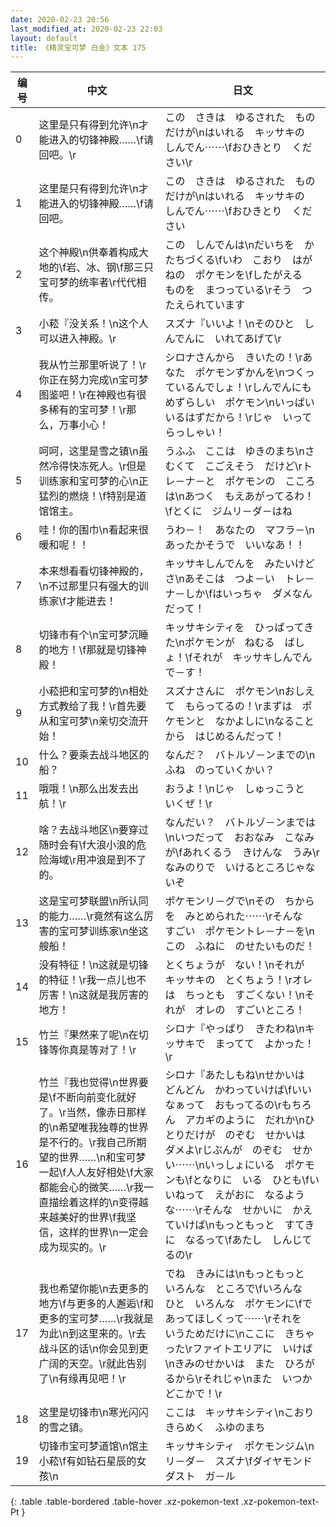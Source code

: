```yaml
---
date: 2020-02-23 20:56
last_modified_at: 2020-02-23 22:03
layout: default
title: 《精灵宝可梦 白金》文本 175
---
```

| 编号 | 中文 | 日文 |
| ---- | ---- | ---- |
| 0 | 这里是只有得到允许\n才能进入的切锋神殿……\f请回吧。\r | この　さきは　ゆるされた　ものだけが\nはいれる　キッサキの　しんでん⋯⋯\fおひきとり　ください\r |
| 1 | 这里是只有得到允许\n才能进入的切锋神殿……\f请回吧。 | この　さきは　ゆるされた　ものだけが\nはいれる　キッサキの　しんでん⋯⋯\fおひきとり　ください |
| 2 | 这个神殿\n供奉着构成大地的\f岩、冰、钢\f那三只宝可梦的统率者\r代代相传。 | この　しんでんは\nだいちを　かたちづくる\fいわ　こおり　はがねの　ポケモンを\fしたがえる　ものを　まつっている\rそう　つたえられています |
| 3 | 小菘『没关系！\n这个人可以进入神殿。\r | スズナ『いいよ！\nそのひと　しんでんに　いれてあげて\r |
| 4 | 我从竹兰那里听说了！\r你正在努力完成\n宝可梦图鉴吧！\r在神殿也有很多稀有的宝可梦！\r那么，万事小心！ | シロナさんから　きいたの！\rあなた　ポケモンずかんを\nつくっているんでしょ！\rしんでんにも　めずらしい　ポケモン\nいっぱい　いるはずだから！\rじゃ　いってらっしゃい！ |
| 5 | 呵呵，这里是雪之镇\n虽然冷得快冻死人。\r但是训练家和宝可梦的心\n正猛烈的燃烧！\f特别是道馆馆主。 | うふふ　ここは　ゆきのまち\nさむくて　こごえそう　だけど\rトレ－ナ－と　ポケモンの　こころは\nあつく　もえあがってるわ！\fとくに　ジムリ－ダ－はね |
| 6 | 哇！你的围巾\n看起来很暖和呢！！ | うわ－！　あなたの　マフラ－\nあったかそうで　いいなあ！！ |
| 7 | 本来想看看切锋神殿的，\n不过那里只有强大的训练家\f才能进去！ | キッサキしんでんを　みたいけどさ\nあそこは　つよ－い　トレ－ナ－しか\fはいっちゃ　ダメなんだって！ |
| 8 | 切锋市有个\n宝可梦沉睡的地方！\f那就是切锋神殿！ | キッサキシティを　ひっぱってきた\nポケモンが　ねむる　ばしょ！\fそれが　キッサキしんでん　で－す！ |
| 9 | 小菘把和宝可梦的\n相处方式教给了我！\r首先要从和宝可梦\n亲切交流开始！ | スズナさんに　ポケモン\nおしえて　もらってるの！\rまずは　ポケモンと　なかよしに\nなることから　はじめるんだって！ |
| 10 | 什么？要乘去战斗地区的船？ | なんだ？　バトルゾ－ンまでの\nふね　のっていくかい？ |
| 11 | 哦哦！\n那么出发去出航！\r | おうよ！\nじゃ　しゅっこうと　いくぜ！\r |
| 12 | 啥？去战斗地区\n要穿过随时会有\f大浪小浪的危险海域\r用冲浪是到不了的。 | なんだい？　バトルゾ－ンまでは\nいつだって　おおなみ　こなみが\fあれくるう　きけんな　うみ\rなみのりで　いけるところじゃないぞ |
| 13 | 这是宝可梦联盟\n所认同的能力……\r竟然有这么厉害的宝可梦训练家\n坐这艘船！ | ポケモンリ－グで\nその　ちからを　みとめられた⋯⋯\rそんな　すごい　ポケモントレ－ナ－を\nこの　ふねに　のせたいものだ！ |
| 14 | 没有特征！\n这就是切锋的特征！\r我一点儿也不厉害！\n这就是我厉害的地方！ | とくちょうが　ない！\nそれが　キッサキの　とくちょう！\rオレは　ちっとも　すごくない！\nそれが　オレの　すごいところ！ |
| 15 | 竹兰『果然来了呢\n在切锋等你真是等对了！\r | シロナ『やっぱり　きたわね\nキッサキで　まってて　よかった！\r |
| 16 | 竹兰『我也觉得\n世界要是\f不断向前变化就好了。\r当然，像赤日那样的\n希望唯我独尊的世界是不行的。\r我自己所期望的世界……\n和宝可梦一起\f人人友好相处\f大家都能会心的微笑……\r我一直描绘着这样的\n变得越来越美好的世界\f我坚信，这样的世界\n一定会成为现实的。\r | シロナ『あたしもね\nせかいは　どんどん　かわっていけば\fいいなぁって　おもってるの\rもちろん　アカギのように　だれか\nひとりだけが　のぞむ　せかいは　ダメよ\rじぶんが　のぞむ　せかい⋯⋯\nいっしょにいる　ポケモンも\fとなりに　いる　ひとも\fいいねって　えがおに　なるような⋯⋯\rそんな　せかいに　かえていけば\nもっともっと　すてきに　なるって\fあたし　しんじてるの\r |
| 17 | 我也希望你能\n去更多的地方\f与更多的人邂逅\f和更多的宝可梦……\r我就是为此\n到这里来的。\r去战斗区的话\n你会见到更广阔的天空。\r就此告别了\n有缘再见吧！\r | でね　きみには\nもっともっと　いろんな　ところで\fいろんな　ひと　いろんな　ポケモンに\fであってほしくって⋯⋯\rそれを　いうためだけに\nここに　きちゃった\rファイトエリアに　いけば\nきみのせかいは　また　ひろがるから\rそれじゃ\nまた　いつか　どこかで！\r |
| 18 | 这里是切锋市\n寒光闪闪的雪之镇。 | ここは　キッサキシティ\nこおり　きらめく　ふゆのまち |
| 19 | 切锋市宝可梦道馆\n馆主小菘\f有如钻石星辰的女孩\n | キッサキシティ　ポケモンジム\nリ－ダ－　スズナ\fダイヤモンドダスト　ガ－ル |
{: .table .table-bordered .table-hover .xz-pokemon-text .xz-pokemon-text-Pt }